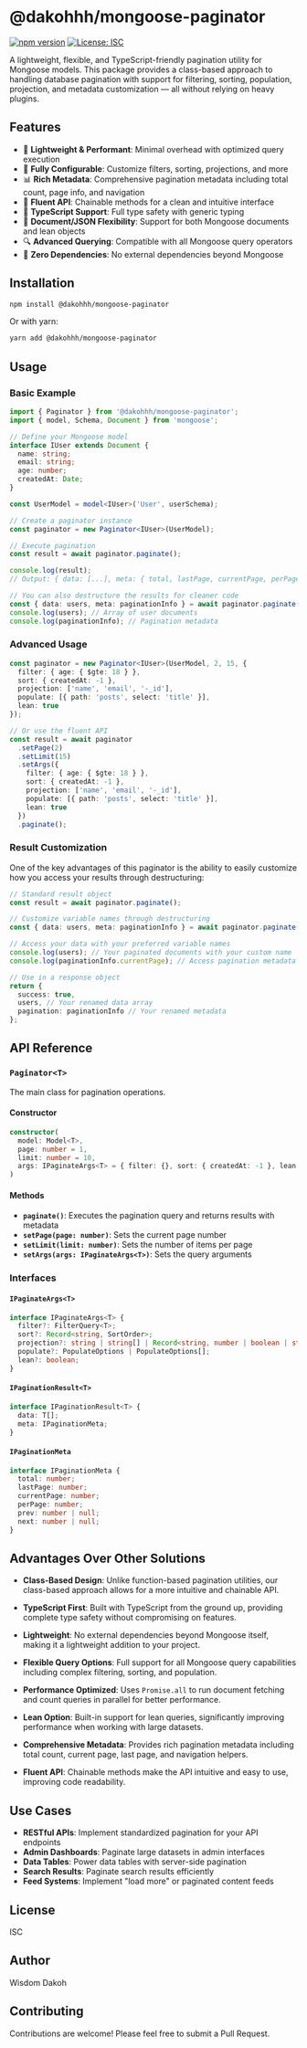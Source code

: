 # @dakohhh/mongoose-paginator

[![npm version](https://img.shields.io/npm/v/@dakohhh/mongoose-paginator.svg)](https://www.npmjs.com/package/@dakohhh/mongoose-paginator)
[![License: ISC](https://img.shields.io/badge/License-ISC-blue.svg)](https://opensource.org/licenses/ISC)

A lightweight, flexible, and TypeScript-friendly pagination utility for Mongoose models. This package provides a class-based approach to handling database pagination with support for filtering, sorting, population, projection, and metadata customization — all without relying on heavy plugins.

## Features

- 🚀 **Lightweight & Performant**: Minimal overhead with optimized query execution
- 🔧 **Fully Configurable**: Customize filters, sorting, projections, and more
- 📊 **Rich Metadata**: Comprehensive pagination metadata including total count, page info, and navigation
- 🧩 **Fluent API**: Chainable methods for a clean and intuitive interface
- 📝 **TypeScript Support**: Full type safety with generic typing
- 🔄 **Document/JSON Flexibility**: Support for both Mongoose documents and lean objects
- 🔍 **Advanced Querying**: Compatible with all Mongoose query operators
- 🧪 **Zero Dependencies**: No external dependencies beyond Mongoose

## Installation

```bash
npm install @dakohhh/mongoose-paginator
```

Or with yarn:

```bash
yarn add @dakohhh/mongoose-paginator
```

## Usage

### Basic Example

```typescript
import { Paginator } from '@dakohhh/mongoose-paginator';
import { model, Schema, Document } from 'mongoose';

// Define your Mongoose model
interface IUser extends Document {
  name: string;
  email: string;
  age: number;
  createdAt: Date;
}

const UserModel = model<IUser>('User', userSchema);

// Create a paginator instance
const paginator = new Paginator<IUser>(UserModel);

// Execute pagination
const result = await paginator.paginate();

console.log(result);
// Output: { data: [...], meta: { total, lastPage, currentPage, perPage, prev, next } }

// You can also destructure the results for cleaner code
const { data: users, meta: paginationInfo } = await paginator.paginate();
console.log(users); // Array of user documents
console.log(paginationInfo); // Pagination metadata
```

### Advanced Usage

```typescript
const paginator = new Paginator<IUser>(UserModel, 2, 15, {
  filter: { age: { $gte: 18 } },
  sort: { createdAt: -1 },
  projection: ['name', 'email', '-_id'],
  populate: [{ path: 'posts', select: 'title' }],
  lean: true
});

// Or use the fluent API
const result = await paginator
  .setPage(2)
  .setLimit(15)
  .setArgs({
    filter: { age: { $gte: 18 } },
    sort: { createdAt: -1 },
    projection: ['name', 'email', '-_id'],
    populate: [{ path: 'posts', select: 'title' }],
    lean: true
  })
  .paginate();
```

### Result Customization

One of the key advantages of this paginator is the ability to easily customize how you access your results through destructuring:

```typescript
// Standard result object
const result = await paginator.paginate();

// Customize variable names through destructuring
const { data: users, meta: paginationInfo } = await paginator.paginate();

// Access your data with your preferred variable names
console.log(users); // Your paginated documents with your custom name
console.log(paginationInfo.currentPage); // Access pagination metadata with your custom name

// Use in a response object
return {
  success: true,
  users, // Your renamed data array
  pagination: paginationInfo // Your renamed metadata
};
```

## API Reference

### `Paginator<T>`

The main class for pagination operations.

#### Constructor

```typescript
constructor(
  model: Model<T>,
  page: number = 1,
  limit: number = 10,
  args: IPaginateArgs<T> = { filter: {}, sort: { createdAt: -1 }, lean: true }
)
```

#### Methods

- **`paginate()`**: Executes the pagination query and returns results with metadata
- **`setPage(page: number)`**: Sets the current page number
- **`setLimit(limit: number)`**: Sets the number of items per page
- **`setArgs(args: IPaginateArgs<T>)`**: Sets the query arguments

### Interfaces

#### `IPaginateArgs<T>`

```typescript
interface IPaginateArgs<T> {
  filter?: FilterQuery<T>;
  sort?: Record<string, SortOrder>;
  projection?: string | string[] | Record<string, number | boolean | string | object>;
  populate?: PopulateOptions | PopulateOptions[];
  lean?: boolean;
}
```

#### `IPaginationResult<T>`

```typescript
interface IPaginationResult<T> {
  data: T[];
  meta: IPaginationMeta;
}
```

#### `IPaginationMeta`

```typescript
interface IPaginationMeta {
  total: number;
  lastPage: number;
  currentPage: number;
  perPage: number;
  prev: number | null;
  next: number | null;
}
```

## Advantages Over Other Solutions

- **Class-Based Design**: Unlike function-based pagination utilities, our class-based approach allows for a more intuitive and chainable API.

- **TypeScript First**: Built with TypeScript from the ground up, providing complete type safety without compromising on features.

- **Lightweight**: No external dependencies beyond Mongoose itself, making it a lightweight addition to your project.

- **Flexible Query Options**: Full support for all Mongoose query capabilities including complex filtering, sorting, and population.

- **Performance Optimized**: Uses `Promise.all` to run document fetching and count queries in parallel for better performance.

- **Lean Option**: Built-in support for lean queries, significantly improving performance when working with large datasets.

- **Comprehensive Metadata**: Provides rich pagination metadata including total count, current page, last page, and navigation helpers.

- **Fluent API**: Chainable methods make the API intuitive and easy to use, improving code readability.

## Use Cases

- **RESTful APIs**: Implement standardized pagination for your API endpoints
- **Admin Dashboards**: Paginate large datasets in admin interfaces
- **Data Tables**: Power data tables with server-side pagination
- **Search Results**: Paginate search results efficiently
- **Feed Systems**: Implement "load more" or paginated content feeds

## License

ISC

## Author

Wisdom Dakoh

## Contributing

Contributions are welcome! Please feel free to submit a Pull Request.
